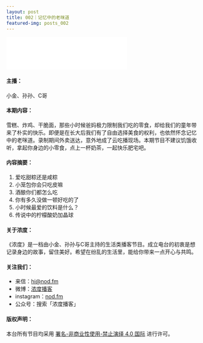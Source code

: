 ```yaml
---
layout: post
title: 002｜记忆中的老咪道
featured-img: posts_002
---
```

<iframe frameborder="no" border="0" marginwidth="0" marginheight="0" width="320" height="86" src="//music.163.com/outchain/player?type=3&id=2067912311&auto=1&height=66"></iframe>



#### 主播：

小金、孙孙、C哥


#### 本期内容：

雪糕、炸鸡、干脆面，那些小时候爸妈极力限制我们吃的零食，却给我们的童年带来了朴实的快乐。即便是在长大后我们有了自由选择美食的权利，也依然怀念记忆中的老咪道。录制期间外卖送达，意外地成了云吃播现场。本期节目不建议饥饿收听，拿起你身边的小零食，点上一杯奶茶，一起快乐肥宅吧。  



#### 内容摘要：

1. 爱吃甜粽还是咸粽
2. 小笼包你会只吃皮嘛
3. 酒酿你们都怎么吃
4. 你有多久没做一顿好吃的了
5. 小时候最爱的饮料是什么？
6. 传说中的柠檬酸奶加晶球



#### 关于浓度：

《浓度》是一档由小金、孙孙与C哥主持的生活类播客节目。成立电台的初衷是想记录身边的故事，留住美好。希望在纷乱的生活里，能给你带来一点开心与共鸣。


#### 关注我们：

* 来信：hi@nod.fm
* 微博：[浓度播客](//weibo.com/nongduorg)
* instagram：[nod.fm](https://www.instagram.com/nod.fm/)
* 公众号：搜索「浓度播客」


#### 版权声明：

本台所有节目均采用 [署名-非商业性使用-禁止演绎 4.0 国际](https://creativecommons.org/licenses/by-nc-nd/4.0/deed.zh) 进行许可。
